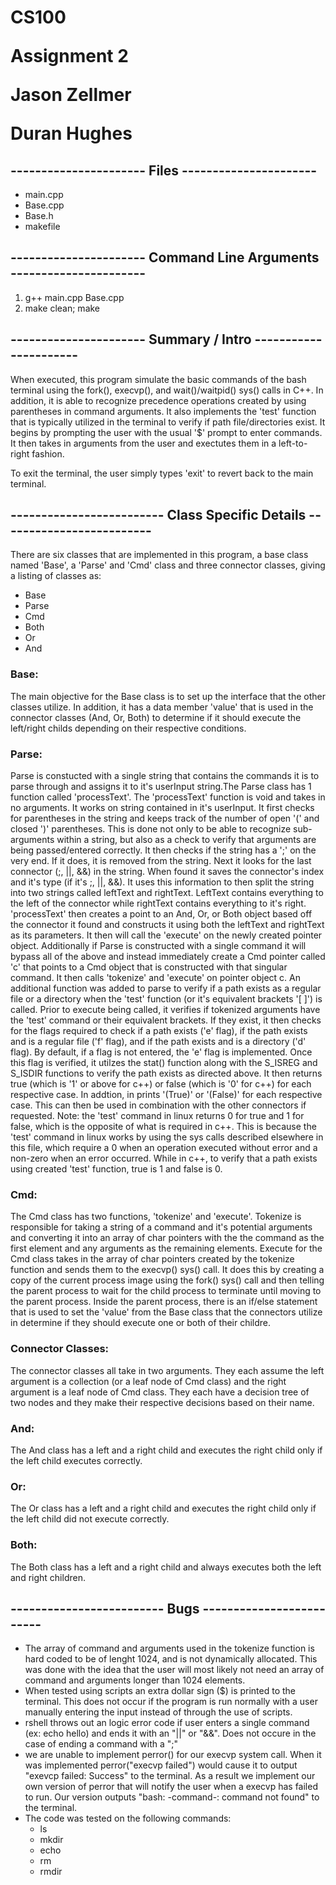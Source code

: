 <h1>
<p>CS100</p>
<p>Assignment 2</p>
<p>Jason Zellmer</p>
<p>Duran Hughes</p>
</h1>

<h2>
----------------------
Files
----------------------
</h2>

<ul>
<li>main.cpp</li>
<li>Base.cpp</li>
<li>Base.h</li>
<li>makefile</li>
</ul>

<h2>
----------------------
Command Line Arguments
----------------------
</h2>
<ol>
<li>g++ main.cpp Base.cpp</li>

<li>make clean; make</li>
</ol>

<h2>
----------------------
Summary / Intro
----------------------
</h2>

When executed, this program simulate the basic commands of the bash terminal 
using the fork(), execvp(), and wait()/waitpid() sys() calls in C++. In 
addition, it is able to recognize precedence operations created by using
parentheses in command arguments. It also implements the 'test' function that
is typically utilized in the terminal to verify if path file/directories exist. 
It begins by prompting the user with the usual '$' prompt to enter commands. 
It then takes in arguments from the user and exectutes them in a left-to-right 
fashion.

To exit the terminal, the user simply types 'exit' to revert back to the main
terminal.
    
<h2>
-------------------------
Class Specific Details
-------------------------
</h2>

There are six classes that are implemented in this program, a base class 
named 'Base', a 'Parse' and 'Cmd' class and three connector classes, giving 
a listing of classes as: 
<ul>
<li>Base</li>
<li>Parse</li>
<li>Cmd</li>
<li>Both</li>
<li>Or</li>
<li>And</li>
</ul>

<h3>Base:</h3>
The main objective for the Base class is to set up the interface that the 
other classes utilize. In addition, it has a data member 'value' that is
used in the connector classes (And, Or, Both) to determine if it should
execute the left/right childs depending on their respective conditions.

<h3>Parse:</h3>
Parse is constucted with a single string that contains the commands it 
is to parse through and assigns it to it's userInput string.The Parse class
has 1 function called 'processText'.  The 'processText' function is void
and takes in no arguments.  It works on string contained in it's userInput.
It first checks for parentheses in the string and keeps track of the number of 
open '(' and closed ')' parentheses. This is done not only to be able to
recognize sub-arguments within a string, but also as a check to verify that
arguments are being passed/entered correctly. It then checks if the string has 
a ';' on the very end.  If it does, it is removed from the string.  Next it 
looks for the last connector (;, ||, &&) in the string.  When found it saves 
the connector's index and it's type (if it's ;, ||, &&).  It uses this 
information to then split the string into two strings called leftText and 
rightText. LeftText contains everything to the left of the connector while 
rightText contains everything to it's right. 'processText' then creates a point 
to an And, Or, or Both object based off the connector it found and constructs 
it using both the leftText and rightText as its parameters. It then will call 
the 'execute' on the newly created pointer object. Additionally if Parse is 
constructed with a single command it will bypass all of the above and instead 
immediately create a Cmd pointer called 'c' that points to a Cmd object that
is constructed with that singular command.  It then calls 'tokenize' and
'execute' on pointer object c. An additional function was added to parse to
verify if a path exists as a regular file or a directory when the 'test' 
function (or it's equivalent brackets '[ ]') is called. Prior to execute being
called, it verifies if tokenized arguments have the 'test' command or their
equivalent brackets. If they exist, it then checks for the flags required to
check if a path exists ('e' flag), if the path exists and is a regular file
('f' flag), and if the path exists and is a directory ('d' flag). By default, 
if a flag is not entered, the 'e' flag is implemented. Once this flag is 
verified, it utilzes the stat() function along with the S_ISREG and S_ISDIR
functions to verify the path exists as directed above. It then returns true 
(which is '1' or above for c++) or false (which is '0' for c++) for each 
respective case. In addtion, in prints '(True)' or '(False)' for each 
respective case. This can then be used in combination with the other connectors 
if requested. Note: the 'test' command in linux returns 0 for true and 1 for
false, which is the opposite of what is required in c++. This is because the
'test' command in linux works by using the sys calls described elsewhere in 
this file, which require a 0 when an operation executed without error and a 
non-zero when an error occurred. While in c++, to verify that a path exists
using created 'test' function, true is 1 and false is 0.

<h3>Cmd:</h3>
The Cmd class has two functions, 'tokenize' and 'execute'. Tokenize is
responsible for taking a string of a command and it's potential arguments
and converting it into an array of char pointers with the the command as 
the first element and any arguments as the remaining elements. Execute for
the Cmd class takes in the array of char pointers created by the tokenize
function and sends them to the execvp() sys() call. It does this by 
creating a copy of the current process image using the fork() sys() call
and then telling the parent process to wait for the child process to
terminate until moving to the parent process. Inside the parent process, 
there is an if/else statement that is used to set the 'value' from the 
Base class that the connectors utilize in determine if they should 
execute one or both of their childre.

<h3>Connector Classes:</h3>
The connector classes all take in two arguments. They each assume the left
argument is a collection (or a leaf node of Cmd class) and the right 
argument is a leaf node of Cmd class. They each have a decision tree of
two nodes and they make their respective decisions based on their name.

<h3>And:</h3>
The And class has a left and a right child and executes the right child 
only if the left child executes correctly.

<h3>Or:</h3>
The Or class has a left and a right child and executes the right child 
only if the left child did not execute correctly.

<h3>Both:</h3>
The Both class has a left and a right child and always executes both the 
left and right children.

<h2>
-------------------------
Bugs
-------------------------
</h2>

<ul>
<li>The array of command and arguments used in the tokenize function is hard 
 coded to be of lenght 1024, and is not dynamically allocated. This was 
 done with the idea that the user will most likely not need an array of 
 command and arguments longer than 1024 elements.</li>
 <li>When tested using scripts an extra dollar sign ($) is printed
 to the terminal.  This does not occur if the program is run normally with a 
 user manually entering the input instead of through the use of scripts.</li>
 <li>rshell throws out an logic error code if user enters a single command 
 (ex: echo hello) and ends it with an "||" or "&&".  Does not occure in the
 case of ending a command with a ";"</li>
 <li>we are unable to implement perror() for our execvp system call.  When it 
 was implemented perror("execvp failed") would cause it to output "exevcp
 failed: Success" to the terminal.  As a result we implement our own version
 of perror that will notify the user when a execvp has failed to run.  Our
 version outputs "bash: -command-: command not found" to the terminal.</li>
 
<li>The code was tested on the following commands:
<ul>
<li>ls</li>
<li>mkdir</li>
<li>echo</li>
<li>rm</li>
<li>rmdir</li>
</ul>
</li>
</ul>
